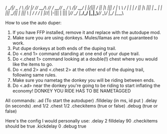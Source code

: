 / \__/|/  _ \/ \  /|/ |/ //  __/\  \//  /  __//  _ \/ \  /|/  __/
| |\/||| / \|| |\ |||   / |  \   \  /   | |  _| / \|| |\ ||| |  _
| |  ||| \_/|| | \|||   \ |  /_  / /    | |_//| |-||| | \||| |_//
\_/  \|\____/\_/  \|\_|\_\\____\/_/     \____\\_/ \|\_/  \|\____\

How to use the auto duper:

1. If you have FFP installed, remove it and replace with the autodupe mod.
2. Make sure you are using donkeys. Mules/llamas are not guaranteed to work.
3. Put dupe donkeys at both ends of the duping trail.
4. Do <.end 1> command standing at one end of your dupe trail.
5. Do <.chest 1> command looking at a double(!) chest where you would like the items to go.
6. Do <.end 2> and <.chest 2> at the other end of the duping trail, following same rules.
6. Make sure you nametag the donkey you will be riding between ends.
7. Do <.ad> near the donkey you're going to be riding to start inflating the economy!
DONKEY YOU RIDE HAS TO BE NAMETAGGED

All commands:
.ad (To start the autoduper)
.filldelay (in ms, id put )
.delay (in seconds)
.end 1/2
.chest 1/2
.checkitems (true or false)
.debug (true or false)

Here's the config I would personally use:
.delay 2
filldelay 90
.checkitems should be true
.kickdelay 0
.debug true
